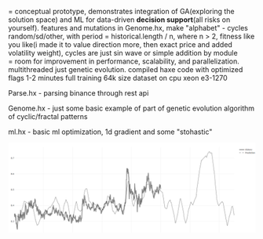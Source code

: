 = conceptual prototype, demonstrates integration of GA(exploring the solution space) and ML for data-driven **decision support**(all risks on yourself). features and mutations in Genome.hx, make "alphabet" - cycles random/sd/other, with period = historical.length / n, where n > 2, fitness like you like(i made it to value direction more, then exact price and added volatility weight), cycles are just sin wave or simple addition by module<br />
= room for improvement in performance, scalability, and parallelization. multithreaded just genetic evolution. compiled haxe code with optimized flags 1-2 minutes full training 64k size dataset on cpu xeon e3-1270<br />

Parse.hx - parsing binance through rest api

Genome.hx - just some basic example of part of genetic evolution algorithm of cyclic/fractal patterns

ml.hx - basic ml optimization, 1d gradient and some "stohastic"

![alt text](https://raw.githubusercontent.com/rtttr14/thecode/refs/heads/master/approximation.png "")

